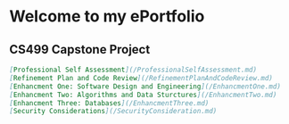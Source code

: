 # Welcome to my ePortfolio

## CS499 Capstone Project 

```Markdown
[Professional Self Assessment](/ProfessionalSelfAssessment.md)
[Refinement Plan and Code Review](/RefinementPlanAndCodeReview.md)
[Enhancment One: Software Design and Engineering](/EnhancmentOne.md)
[Enhancment Two: Algorithms and Data Sturctures](/EnhancmentTwo.md)
[Enhancment Three: Databases](/EnhancmentThree.md)
[Security Considerations](/SecurityConsideration.md)
```


